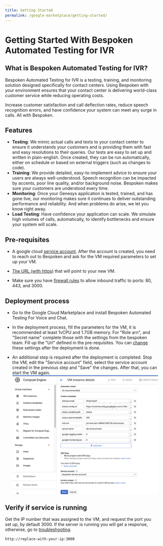 ```yaml
---
title: Getting Started
permalink: /google-marketplace/getting-started/
---
```

# Getting Started With Bespoken Automated Testing for IVR

## What is Bespoken Automated Testing for IVR?

Bespoken Automated Testing for IVR is a testing, training, and monitoring solution designed specifically for contact centers. Using Bespoken with your environment ensures that your contact center is delivering world-class customer service while reducing operating costs.

Increase customer satisfaction and call deflection rates, reduce speech recognition errors, and have confidence your system can meet any surge in calls. All with Bespoken.

## Features

* **Testing**: We mimic actual calls and texts to your contact center to ensure it understands your customers and is providing them with fast and easy resolutions to their queries. Our tests are easy to set up and written in plain-english. Once created, they can be run automatically, either on schedule or based on external triggers (such as changes to code).
* **Training**: We provide detailed, easy-to-implement advice to ensure your users are always well-understood. Speech recognition can be impacted by accents, poor line quality, and/or background noise. Bespoken makes sure your customers are understood every time.
* **Monitoring**: Once your Genesys application is tested, trained, and has gone live, our monitoring makes sure it continues to deliver outstanding performance and reliability. And when problems do arise, we let you know right away.
* **Load Testing**: Have confidence your application can scale. We simulate high volumes of calls, automatically, to identify bottlenecks and ensure your system will scale.

## Pre-requisites

- A google cloud [service account](/google-marketplace/faq/#how-to-set-up-a-google-cloud-service-account). After
the account is created, you need to reach out to Bespoken and ask for the VM required parameters to set up your VM.

- [The URL (with https)](/google-marketplace/faq/#how-to-set-up-an-https-url-that-works-with-the-bespoken-vm) that will point to your new VM. 

- Make sure you have [firewall rules](https://cloud.google.com/filestore/docs/configuring-firewall) to allow inbound traffic to ports: 80, 443, and 3000. 

## Deployment process

- Go to the Google Cloud Marketplace and install Bespoken Automated Testing For Voice and Chat.

- In the deployment process, fill the parameters for the VM, it is recommended at least 1vCPU and 1.7GB memory. For "Role arn", and "Secret name" complete those with the settings from the bespoken team. Fill up the "Url" defined in the pre-requisites. You can [change](/google-marketplace/faq/#how-to-update-server-settings) these settings after the deployment is done.

- An additional step is required after the deployment is completed. Stop the VM, edit the "Service account" field, select the service account created in the previous step and "Save" the changes. After that, you can start the VM again.
[<img src="./assets/google-marketplace-set-service-account.png">](./assets/google-marketplace-set-service-account.png)


## Verify if service is running
Get the IP number that was assigned to the VM, and request the port you set up, by default 3000. If the server is running you will get a response, otherwise, go to [troubleshooting](/google-marketplace/faq/#troubleshooting).

```bash
http://replace-with-your-ip:3000
```
